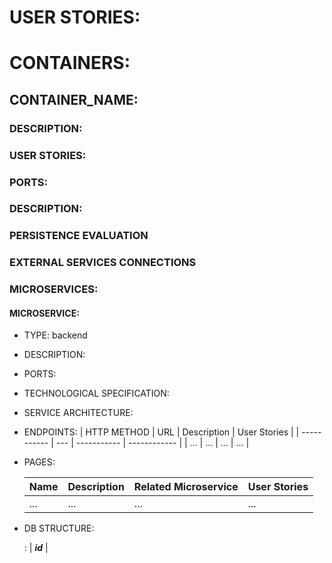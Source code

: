 <system of the system>

# USER STORIES:

<list of user stories>

# CONTAINERS:

## CONTAINER_NAME: <name of the container>

### DESCRIPTION:

<description of the container>

### USER STORIES:

<list of user stories satisfied>

### PORTS:

<used ports>

### DESCRIPTION:

<description of the container>

### PERSISTENCE EVALUATION

<description on the persistence of data>

### EXTERNAL SERVICES CONNECTIONS

<description on the connections to external services>

### MICROSERVICES:

#### MICROSERVICE: <name of the microservice>

- TYPE: backend
- DESCRIPTION: <description of the microservice>
- PORTS: <ports to be published by the microservice>
- TECHNOLOGICAL SPECIFICATION:
  <description of the technological aspect of the microservice>
- SERVICE ARCHITECTURE:
  <description of the architecture of the microservice>

- ENDPOINTS: <put this bullet point only in the case of backend and fill the following table>
  | HTTP METHOD | URL | Description | User Stories |
  | ----------- | --- | ----------- | ------------ |
  | ... | ... | ... | ... |

- PAGES: <put this bullet point only in the case of frontend and fill the following table>

  | Name | Description | Related Microservice | User Stories |
  | ---- | ----------- | -------------------- | ------------ |
  | ...  | ...         | ...                  | ...          |

- DB STRUCTURE: <put this bullet point only in the case a DB is used in the microservice and specify the structure of the tables and columns>

  **_<name of the table>_** : | **_id_** | <other columns>

#### <other microservices>

## <other containers>
